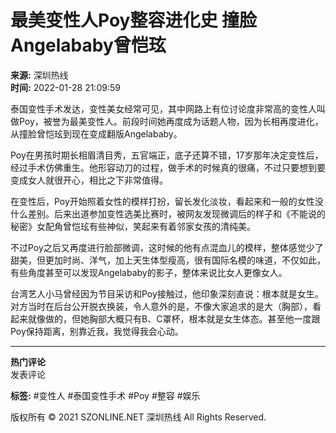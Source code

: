 # 最美变性人Poy整容进化史 撞脸Angelababy曾恺玹

**来源:** 深圳热线  
**时间:** 2022-01-28 21:09:59

泰国变性手术发达，变性美女经常可见，其中网路上有位讨论度非常高的变性人叫做Poy，被誉为最美变性人。前段时间她再度成为话题人物，因为长相再度进化，从撞脸曾恺玹到现在变成翻版Angelababy。

Poy在男孩时期长相眉清目秀，五官端正，底子还算不错，17岁那年决定变性后，经过手术仿佛重生。他形容动刀的过程，做手术的时候真的很痛，不过只要想到要变成女人就很开心，相比之下非常值得。

在变性后，Poy开始照着女性的模样打扮，留长发化淡妆，看起来和一般的女性没什么差别。后来出道参加变性选美比赛时，被网友发现微调后的样子和《不能说的秘密》女配角曾恺玹有些神似，笑起来有着邻家女孩的清纯美。

不过Poy之后又再度进行脸部微调，这时候的他有点混血儿的模样，整体感觉少了甜美，但更加时尚、洋气，加上天生体型瘦高，很有国际名模的味道，不仅如此，有些角度甚至可以发现Angelababy的影子，整体来说比女人更像女人。

台湾艺人小马曾经因为节目采访和Poy接触过，他印象深刻直说：根本就是女生。对方当时在后台公开脱衣换装，令人意外的是，不像大家追求的是大（胸部），看起来就像做的，但她胸部大概只有B、C罩杯，根本就是女生体态。甚至他一度跟Poy保持距离，别靠近我，我觉得我会心动。

---

**热门评论**  
发表评论

**标签:** #变性人 #泰国变性手术 #Poy #整容 #娱乐

版权所有 © 2021 SZONLINE.NET 深圳热线 All Rights Reserved.